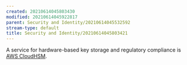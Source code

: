 ```yaml
---
created: 20210614045803430
modified: 20210614045922817
parent: Security and Identity/20210614045532592
stream-type: default
title: Security and Identity/20210614045803421
---
```

A service for hardware-based key storage and regulatory compliance is <a href="#AWS%20CloudHSM" class="tc-tiddlylink tc-tiddlylink-missing">AWS CloudHSM</a>.
